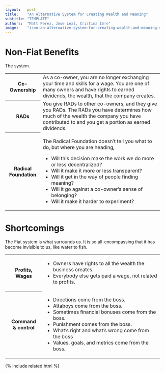 ```yaml
---
layout:   post
title:    "An Alternative System for Creating Wealth and Meaning"
subtitle: "TEMPLATE"
authors:  "Matt Perez, Jose Leal, Cristina Imre"
image:    "icon-an-alternative-system-for-creating-wealth-and-meaning.svg"
---
```


<div style="display:none;">
 <p>&ldquo;<em>Lead with Radicals benefits, rather than Fiat shortcomings.</em>&rdquo;</span></p>
</div>

<h1>Non-<span class='_paradigm'>Fiat</span> Benefits</h1>
 <p>The  system.</p>
 <div class="_center">
  <table class="_h2table">
   <tr>
    <th>Co-Ownership</th>
    <td>As a co-owner, you are no longer exchanging your time and skills for a wage. You are one of many owners and have rights to earned dividends, the wealth, that the company creates.</td>
   </tr>
   <tr>
    <th>RADs</th>
    <td>You give <span class='_paradigm'>RAD</span>s to other co-owners, and they give you <span class='_paradigm'>RAD</span>s. The <span class='_paradigm'>RAD</span>s you have determines how much of the wealth the company you have contributed to and you get a portion as earned dividends.</td>
   </tr>
   <tr>
    <th>Radical Foundation</th>
    <td>
     <p>The <span class='_paradigm'>Radical Foundation</span> doesn&rsquo;t tell you what to do, but where you are heading,</p>
     <ul>
      <li>Will this decision make the work we do more or less decentralized?</li>
      <li>Will it make it more or less transparent?</li>
      <li>Will it get in the way of people finding meaning?</li>
      <li>Will it go against a co-owner&rsquo;s sense of belonging?</li>
      <li>Will it make it harder to experiment?</li>
     </ul>
    </td>
   </tr>
  </table>
 </div>

<h1> Shortcomings</h1>
 <p>The <span class='_paradigm'>Fiat</span> system is what surrounds us. It is so all-encompassing that it has become invisible to us, like water to fish.</p>
 <div class="_center">
  <table class="_h2table">
   <tr>
    <th>Profits, Wages</th>
    <td>
     <ul>
      <li>Owners have rights to all the wealth the business creates.</li>
      <li>Everybody else gets paid a wage, not related to profits.</li>
     </ul>
    </td>
   </tr>
   <tr>
    <th>Command<br>& control</th>
    <td>
     <ul>
      <li>Directions come from the boss.</li>
      <li>Attaboys come from the boss.</li>
      <li>Sometimes financial bonuses come from the boss.</li>
      <li>Punishment comes from the boss.</li>
      <li>What&rsquo;s right and what&rsquo;s wrong come from the boss</li>
      <li>Values, goals, and metrics come from the boss.</li>
     </ul>
    </td>
   </tr>
  </table>
 </div>

{% include related.html %}